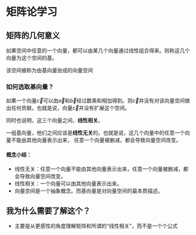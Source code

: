 # 矩阵论学习
## 矩阵的几何意义

如果空间中任意的一个向量，都可以由某几个向量通过线性组合得来。则称这几个向量为这个空间的基。

该空间被称为由基向量张成的向量空间

### 如何选取基向量？

如果一个向量$\vec{c}$可以由$\vec{a}$和$\vec{b}$经过数乘和相加得到。则$\vec{c}$并没有对该向量空间做出任何贡献。也就是说，向量$\vec{c}$并没有扩展这个空间。

同时也说明，这三个向量之间，**线性相关**。

一组基向量，他们之间应该是**线性无关**的。也就是说，这几个向量中的任意一个向量不能由其他向量表示出来，
任意一个向量被删减，都会导致向量空间改变。

#### 概念小结：

- 线性无关：任意一个向量不能由其他向量表示出来，任意一个向量被删减，都会导致向量空间改变。
- 线性相关：一个向量可以由其他向量表示出来。
- 向量空间是一个抽象概念。而基向量是对向量空间的最本质描述。
## 我为什么需要了解这个？

- 主要是从更感性的角度理解矩阵和所谓的“线性相关”，而不是一个个公式